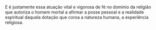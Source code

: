 ﻿E é justamente essa atuação vital e vigorosa de fé no domínio da religião que autoriza o homem mortal a afirmar a posse pessoal e a realidade espiritual daquela dotação que coroa a natureza humana, a experiência religiosa.